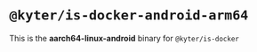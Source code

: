 # `@kyter/is-docker-android-arm64`

This is the **aarch64-linux-android** binary for `@kyter/is-docker`
